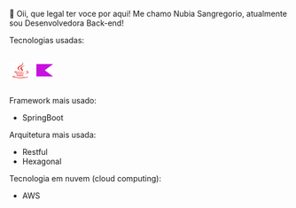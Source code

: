 👋 Oii, que legal ter voce por aqui! Me chamo Nubia Sangregorio, atualmente sou Desenvolvedora Back-end!

Tecnologias usadas:
<div style="display: inline_block"><br>
  <img align="center" alt="Nubia-Java" height="30" width="40" src="https://raw.githubusercontent.com/devicons/devicon/master/icons/java/java-plain.svg">
  <img align="center" alt="Nubia-Kotlin" height="30" width="40" src="https://raw.githubusercontent.com/devicons/devicon/master/icons/kotlin/kotlin-plain.svg">
  
</div>
<br>

Framework mais usado:
- SpringBoot

Arquitetura mais usada: 
- Restful
- Hexagonal

Tecnologia em nuvem (cloud computing):
- AWS
